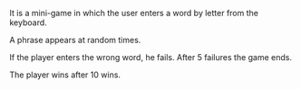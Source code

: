 It is a mini-game in which the user enters a word by letter from the keyboard.

A phrase appears at random times. 

If the player enters the wrong word, he fails. After 5 failures the game ends.

The player wins after 10 wins.